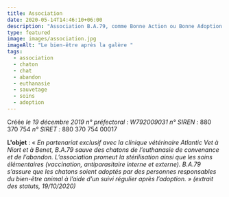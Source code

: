 ```yaml
---
title: Association
date: 2020-05-14T14:46:10+06:00
description: "Association B.A.79, comme Bonne Action ou Bonne Adoption … "
type: featured
image: images/association.jpg
imageAlt: "Le bien-être après la galère "
tags:
  - association
  - chaton
  - chat
  - abandon
  - euthanasie
  - sauvetage
  - soins
  - adoption
---
```

Créée *le 19 décembre 2019 n° préfectoral : W792009031 n° SIREN :* 880 370 754 *n° SIRET :* 880 370 754 00017



**L'objet** :  « *En partenariat exclusif avec la clinique vétérinaire Atlantic Vet à Niort et à Benet, B.A.79 sauve des chatons de l’euthanasie de convenance et de l’abandon. L’association promeut la stérilisation ainsi que les soins élémentaires (vaccination, antiparasitaire interne et externe). B.A.79 s’assure que les chatons soient adoptés par des personnes responsables du bien-être animal à l’aide d’un suivi régulier après l’adoption. » (extrait des statuts, 19/10/2020)*
